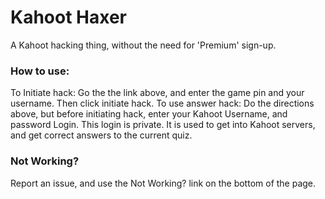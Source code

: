 # Kahoot Haxer
A Kahoot hacking thing, without the need for 'Premium' sign-up.

### How to use:
To Initiate hack: Go the the link above, and enter the game pin and your username. Then click initiate hack.
To use answer hack: Do the directions above, but before initiating hack, enter your Kahoot Username, and password Login. This login is private. It is used to get into Kahoot servers, and get correct answers to the current quiz.

### Not Working?
Report an issue, and use the Not Working? link on the bottom of the page.


